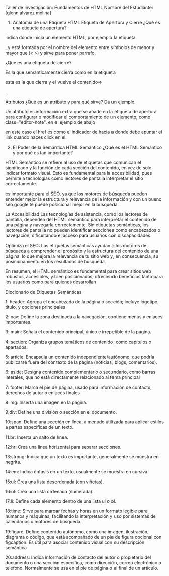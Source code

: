 Taller de Investigación: Fundamentos de HTML
Nombre del Estudiante: [glenn alvarez molina]

1. Anatomía de una Etiqueta HTML
Etiqueta de Apertura y Cierre
¿Qué es una etiqueta de apertura?

indica dónde inicia un elemento HTML, por ejemplo la etiqueta <p>, y está formada por el nombre del elemento entre símbolos de menor y mayor que (< >) y sirve para poner parrafo.

¿Qué es una etiqueta de cierre?

Es la que semanticamente cierra  como en la etiqueta <p> esta es la que cierra y el vuelve el contenido=> </p>.

Atributos
¿Qué es un atributo y para qué sirve? Da un ejemplo.

Un atributo es información extra que se añade en la etiqueta de apertura para configurar o modificar el comportamiento de un elemento, como class="editor-note". en el ejemplo de abajo

<!-- <a href="https://google.com">Ir a Google</a>. -->

en este caso el href es como el indicador de hacia a donde debe apuntar el link cuando haces click en el.

2. El Poder de la Semántica
HTML Semántico
¿Qué es el HTML Semántico y por qué es tan importante?

HTML Semántico se refiere al uso de etiquetas que comunican el significado y la función de cada sección del contenido, en vez de solo indicar formato visual. Esto es fundamental para la accesibilidad, pues permite a tecnologías como lectores de pantalla interpretar el sitio correctamente.

es importante para el SEO, ya que los motores de búsqueda pueden entender mejor la estructura y relevancia de la información y con un bueno seo google te puede posicionar mejor en la busqueda.

La Accesibilidad
Las tecnologías de asistencia, como los lectores de pantalla, dependen del HTML semántico para interpretar el contenido de una página y navegarla correctamente. Sin etiquetas semánticas, los lectores de pantalla no pueden identificar secciones como encabezados o navegación, dificultando el acceso para usuarios con discapacidades. 

Optimiza el SEO:
Las etiquetas semánticas ayudan a los motores de búsqueda a comprender el propósito y la estructura del contenido de una página, lo que mejora la relevancia de tu sitio web y, en consecuencia, su posicionamiento en los resultados de búsqueda. 

En resumen, el HTML semántico es fundamental para crear sitios web robustos, accesibles, y bien posicionados, ofreciendo beneficios tanto para los usuarios como para quienes desarrollan


Diccionario de Etiquetas Semánticas


1: header:
Agrupa el encabezado de la página o sección; incluye logotipo, título, y opciones principales

2: nav:
Define la zona destinada a la navegación, contiene menús y enlaces importantes.

3: main:
Señala el contenido principal, único e irrepetible de la página.

4: section:
Organiza grupos temáticos de contenido, como capítulos o apartados.

5: article:
Encapsula un contenido independiente/autónomo, que podría publicarse fuera del contexto de la página (noticias, blogs, comentarios).

6: aside:
Designa contenido complementario o secundario, como barras laterales, que no está directamente relacionado al tema principal

7: footer:
Marca el pie de página, usado para información de contacto, derechos de autor o enlaces finales

8:img: 
Inserta una imagen en la página. 

9:div: 
Define una división o sección en el documento. 

10:span: 
Define una sección en línea, a menudo utilizada para aplicar estilos a partes específicas de un texto. 

11:br:
Inserta un salto de línea. 

12:hr: 
Crea una línea horizontal para separar secciones. 

13:strong: 
Indica que un texto es importante, generalmente se muestra en negrita. 

14:em: 
Indica énfasis en un texto, usualmente se muestra en cursiva.

15:ul:
 Crea una lista desordenada (con viñetas).

16:ol:
Crea una lista ordenada (numerada).

17:li: 
Define cada elemento dentro de una lista ul o ol.

18:time:
Sirve para marcar fechas y horas en un formato legible para humanos y máquinas, facilitando la interpretación y uso por sistemas de calendarios o motores de búsqueda.

19:figure:
Define contenido autónomo, como una imagen, ilustración, diagrama o código, que está acompañado de un pie de figura opcional con figcaption. Es útil para asociar contenido visual con su descripción semántica

20:address: 
Indica información de contacto del autor o propietario del documento o una sección específica, como dirección, correo electrónico o teléfono. Normalmente se usa en el pie de página o al final de un artículo.
